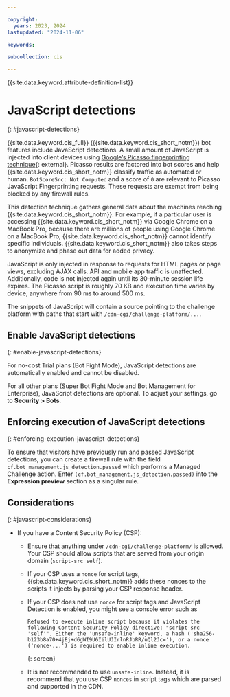 ```yaml
---

copyright:
  years: 2023, 2024
lastupdated: "2024-11-06"

keywords:

subcollection: cis

---
```


{{site.data.keyword.attribute-definition-list}}

# JavaScript detections
{: #javascript-detections}

{{site.data.keyword.cis_full}} ({{site.data.keyword.cis_short_notm}}) bot features include JavaScript detections. A small amount of JavaScript is injected into client devices using [Google’s Picasso fingerprinting technique](https://research.google/pubs/picasso-lightweight-device-class-fingerprinting-for-web-clients/){: external}. Picasso results are factored into bot scores and help {{site.data.keyword.cis_short_notm}} classify traffic as automated or human. `BotScoreSrc: Not Computed` and a score of `0` are relevant to Picasso JavaScript Fingerprinting requests. These requests are exempt from being blocked by any firewall rules.

This detection technique gathers general data about the machines reaching {{site.data.keyword.cis_short_notm}}. For example, if a particular user is accessing {{site.data.keyword.cis_short_notm}} via Google Chrome on a MacBook Pro, because there are millions of people using Google Chrome on a MacBook Pro, {{site.data.keyword.cis_short_notm}} cannot identify specific individuals. {{site.data.keyword.cis_short_notm}} also takes steps to anonymize and phase out data for added privacy.

JavaScript is only injected in response to requests for HTML pages or page views, excluding AJAX calls. API and mobile app traffic is unaffected. Additionally, code is not injected again until its 30-minute session life expires. The Picasso script is roughly 70 KB and execution time varies by device, anywhere from 90 ms to around 500 ms.

The snippets of JavaScript will contain a source pointing to the challenge platform with paths that start with `/cdn-cgi/challenge-platform/...`.

## Enable JavaScript detections
{: #enable-javascript-detections}

For no-cost Trial plans (Bot Fight Mode), JavaScript detections are automatically enabled and cannot be disabled.

For all other plans (Super Bot Fight Mode and Bot Management for Enterprise), JavaScript detections are optional. To adjust your settings, go to **Security > Bots**.

## Enforcing execution of JavaScript detections
{: #enforcing-execution-javascript-detections}

To ensure that visitors have previously run and passed JavaScript detections, you can create a firewall rule with the field `cf.bot_management.js_detection.passed` which performs a Managed Challenge action. Enter `(cf.bot_management.js_detection.passed)` into the **Expression preview** section as a singular rule.

## Considerations
{: #javascript-considerations}

* If you have a Content Security Policy (CSP):
    * Ensure that anything under `/cdn-cgi/challenge-platform/` is allowed. Your CSP should allow scripts that are served from your origin domain (`script-src self`).
    * If your CSP uses a `nonce` for script tags, {{site.data.keyword.cis_short_notm}} adds these nonces to the scripts it injects by parsing your CSP response header.
    * If your CSP does not use `nonce` for script tags and JavaScript Detection is enabled, you might see a console error such as

        ```text
        Refused to execute inline script because it violates the following Content Security Policy directive: "script-src 'self'". Either the 'unsafe-inline' keyword, a hash ('sha256-b123b8a70+4jEj+d6gWI9U6IilUJIrlnRJbRR/uQl2Jc='), or a nonce ('nonce-...') is required to enable inline execution.
        ```
        {: screen}

    * It is not recommended to use `unsafe-inline`. Instead, it is recommend that you use CSP `nonces` in script tags which are parsed and supported in the CDN.
